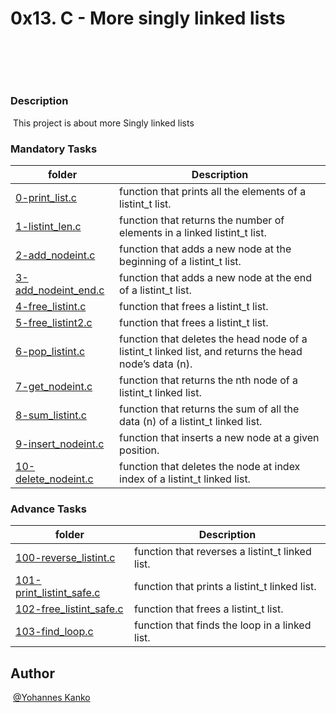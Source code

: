 # **0x13. C - More singly linked lists**
​
## 
​
### Description
​ This project is about more Singly linked lists
### Mandatory Tasks
| folder | Description |
| ------ | ------ |
| [0-print_list.c](0-print_list.c) | function that prints all the elements of a listint_t list. |
| [1-listint_len.c](1-listint_len.c) | function that returns the number of elements in a linked listint_t list. |
| [2-add_nodeint.c](2-add_nodeint.c) | function that adds a new node at the beginning of a listint_t list. |
| [3-add_nodeint_end.c](3-add_nodeint_end.c) |  function that adds a new node at the end of a listint_t list. |
| [4-free_listint.c](4-free_listint.c) | function that frees a listint_t list. |
| [5-free_listint2.c](5-free_listint2.c) | function that frees a listint_t list. |
| [6-pop_listint.c](6-pop_listint.c) |  function that deletes the head node of a listint_t linked list, and returns the head node’s data (n). |
| [7-get_nodeint.c](7-get_nodeint.c) | function that returns the nth node of a listint_t linked list. |
| [8-sum_listint.c](8-sum_listint.c) |  function that returns the sum of all the data (n) of a listint_t linked list. |
| [9-insert_nodeint.c](9-insert_nodeint.c) | function that inserts a new node at a given position. |
| [10-delete_nodeint.c](10-delete_nodeint.c) | function that deletes the node at index index of a listint_t linked list. |



### Advance Tasks
| folder | Description |
| ------ | ------ |
| [100-reverse_listint.c](100-reverse_listint.c) | function that reverses a listint_t linked list. |
| [101-print_listint_safe.c](101-print_listint_safe.c) | function that prints a listint_t linked list. |
| [102-free_listint_safe.c](102-free_listint_safe.c) | function that frees a listint_t list. |
| [103-find_loop.c](103-find_loop.c) | function that finds the loop in a linked list. |
## Author
​
[@Yohannes Kanko](@YOHANNES-cmd)

